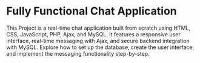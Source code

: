 

# Fully Functional Chat Application

This Project is a real-time chat application built from scratch using HTML, CSS, JavaScript, PHP, Ajax, and MySQL. It features a responsive user interface, real-time messaging with Ajax, and secure backend integration with MySQL. Explore how to set up the database, create the user interface, and implement the messaging functionality step-by-step.

